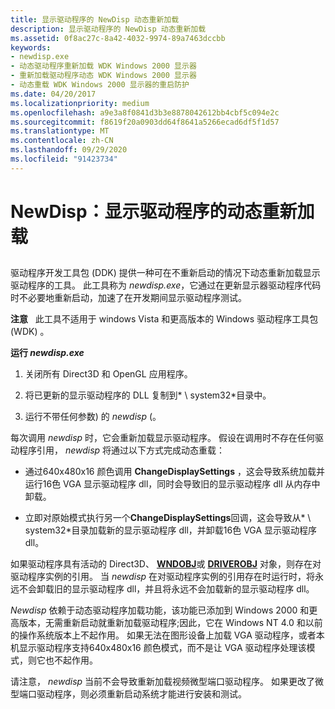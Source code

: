 ```yaml
---
title: 显示驱动程序的 NewDisp 动态重新加载
description: 显示驱动程序的 NewDisp 动态重新加载
ms.assetid: 0f8ac27c-8a42-4032-9974-89a7463dccbb
keywords:
- newdisp.exe
- 动态驱动程序重新加载 WDK Windows 2000 显示器
- 重新加载驱动程序动态 WDK Windows 2000 显示器
- 动态重载 WDK Windows 2000 显示器的重启防护
ms.date: 04/20/2017
ms.localizationpriority: medium
ms.openlocfilehash: a9e3a8f0841d3b3e8878042612bb4cbf5c094e2c
ms.sourcegitcommit: f8619f20a0903dd64f8641a5266ecad6df5f1d57
ms.translationtype: MT
ms.contentlocale: zh-CN
ms.lasthandoff: 09/29/2020
ms.locfileid: "91423734"
---
```

# <a name="newdisp-dynamic-reload-of-a-display-driver"></a>NewDisp：显示驱动程序的动态重新加载


## <span id="ddk_newdisp_dynamic_reload_of_a_display_driver_gg"></span><span id="DDK_NEWDISP_DYNAMIC_RELOAD_OF_A_DISPLAY_DRIVER_GG"></span>


驱动程序开发工具包 (DDK) 提供一种可在不重新启动的情况下动态重新加载显示驱动程序的工具。 此工具称为 *newdisp.exe*，它通过在更新显示器驱动程序代码时不必要地重新启动，加速了在开发期间显示驱动程序测试。

**注意**   此工具不适用于 windows Vista 和更高版本的 Windows 驱动程序工具包 (WDK) 。

 

**运行 *newdisp.exe***

1.  关闭所有 Direct3D 和 OpenGL 应用程序。

2.  将已更新的显示驱动程序的 DLL 复制到* \\ system32*目录中。

3.  运行不带任何参数) 的 *newdisp* (。

每次调用 *newdisp* 时，它会重新加载显示驱动程序。 假设在调用时不存在任何驱动程序引用， *newdisp* 将通过以下方式完成动态重载：

-   通过640x480x16 颜色调用 **ChangeDisplaySettings** ，这会导致系统加载并运行16色 VGA 显示驱动程序 dll，同时会导致旧的显示驱动程序 dll 从内存中卸载。

-   立即对原始模式执行另一个**ChangeDisplaySettings**回调，这会导致从* \\ system32*目录加载新的显示驱动程序 dll，并卸载16色 VGA 显示驱动程序 dll。

如果驱动程序具有活动的 Direct3D、 [**WNDOBJ**](/windows/win32/api/winddi/ns-winddi-wndobj)或 [**DRIVEROBJ**](/windows/win32/api/winddi/ns-winddi-driverobj) 对象，则存在对驱动程序实例的引用。 当 *newdisp* 在对驱动程序实例的引用存在时运行时，将永远不会卸载旧的显示驱动程序 dll，并且将永远不会加载新的显示驱动程序 dll。

*Newdisp* 依赖于动态驱动程序加载功能，该功能已添加到 Windows 2000 和更高版本，无需重新启动就重新加载驱动程序;因此，它在 Windows NT 4.0 和以前的操作系统版本上不起作用。 如果无法在图形设备上加载 VGA 驱动程序，或者本机显示驱动程序支持640x480x16 颜色模式，而不是让 VGA 驱动程序处理该模式，则它也不起作用。

请注意， *newdisp* 当前不会导致重新加载视频微型端口驱动程序。 如果更改了微型端口驱动程序，则必须重新启动系统才能进行安装和测试。

 

